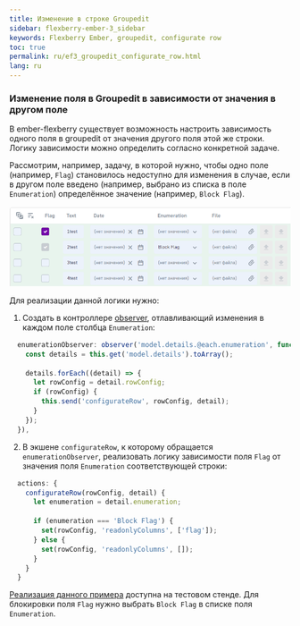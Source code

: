 ```yaml
---
title: Изменение в строке Groupedit
sidebar: flexberry-ember-3_sidebar
keywords: Flexberry Ember, groupedit, configurate row
toc: true
permalink: ru/ef3_groupedit_configurate_row.html
lang: ru
---
```


### Изменение поля в Groupedit в зависимости от значения в другом поле

В ember-flexberry существует возможность настроить зависимость одного поля в groupedit от значения другого поля этой же строки. Логику зависимости можно определить согласно конкретной задаче. 

Рассмотрим, например, задачу, в которой нужно, чтобы одно поле (например, ``Flag``) становилось недоступно для изменения в случае, если в другом поле введено (например, выбрано из списка в поле ``Enumeration``) определённое значение (например, ``Block Flag``).

![](/images/pages/products/flexberry-ember/3.x/components/groupedit-configurate-row-example.png)

Для реализации данной логики нужно: 
1. Создать в контроллере [observer](https://guides.emberjs.com/v3.15.0/object-model/observers/), отлавливающий изменения в каждом поле столбца ``Enumeration``:

```javascript
  enumerationObserver: observer('model.details.@each.enumeration', function () {
    const details = this.get('model.details').toArray();

    details.forEach((detail) => {
      let rowConfig = detail.rowConfig;
      if (rowConfig) {
        this.send('configurateRow', rowConfig, detail);
      }
    });
  }),
```

2. В экшене ``configurateRow``, к которому обращается ``enumerationObserver``, реализовать логику зависимости поля ``Flag`` от значения поля ``Enumeration`` соответствующей строки:

```javascript
  actions: {
    configurateRow(rowConfig, detail) {
      let enumeration = detail.enumeration;

      if (enumeration === 'Block Flag') {
        set(rowConfig, 'readonlyColumns', ['flag']);
      } else {
        set(rowConfig, 'readonlyColumns', []);
      }
    }
  }
```

[Реализация данного примера](http://flexberry.github.io/ember-flexberry/dummy/dummy-test-2/?#/components-examples/flexberry-groupedit/field-readonly-status-depend-on-another-field-value) доступна на тестовом стенде. Для блокировки поля ``Flag`` нужно выбрать ``Block Flag`` в списке поля ``Enumeration``.
